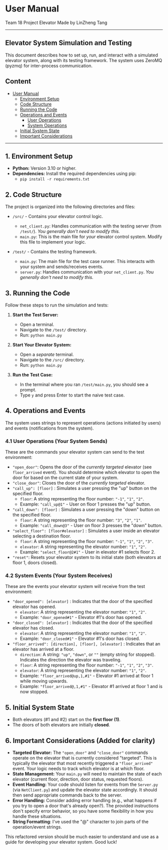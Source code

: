 # User Manual 
Team 18 Project Elevator
Made by LinZheng Tang

---

## Elevator System Simulation and Testing

This document describes how to set up, run, and interact with a simulated elevator system, along with its testing framework. The system uses ZeroMQ (pyzmq) for inter-process communication.

## Content
- [User Manual](#user-manual)
  - [Environment Setup](#1-environment-setup)
  - [Code Structure](#2-code-structure)
  - [Running the Code](#3-running-the-code)
  - [Operations and Events](#4-operations-and-events)
    - [User Operations](#41-user-operations-your-system-sends)
    - [System Operations](#42-system-operations-your-system)
  - [Initial System State](#5-initial-system-state)
  - [Important Considerations](#6-important-considerations-added-for-clarity)


---

## 1. Environment Setup

- **Python:** Version 3.10 or higher.
- **Dependencies:** Install the required dependencies using pip:
  - `pip install -r requirements.txt`

## 2. Code Structure

The project is organized into the following directories and files:

- `/src/` - Contains your elevator control logic.

  - `net_client.py`: Handles communication with the testing server (from `/test/`). _You generally don't need to modify this._
  - `main.py`: This is the main file for _your_ elevator control system. Modify this file to implement your logic.

- `/test/` - Contains the testing framework.
  - `main.py`: The main file for the test case runner. This interacts with your system and sends/receives events.
  - `server.py`: Handles communication with your `net_client.py`. _You generally don't need to modify this._

## 3. Running the Code

Follow these steps to run the simulation and tests:

1.  **Start the Test Server:**

    - Open a terminal.
    - Navigate to the `/test/` directory.
    - Run: `python main.py`

2.  **Start Your Elevator System:**

    - Open a _separate_ terminal.
    - Navigate to the `/src/` directory.
    - Run: `python main.py`

3.  **Run the Test Case:**
    - In the terminal where you ran `/test/main.py`, you should see a prompt.
    - Type `y` and press Enter to start the naive test case.

## 4. Operations and Events

The system uses strings to represent operations (actions initiated by users) and events (notifications from the system).

### 4.1 User Operations (Your System Sends)

These are the commands your elevator system can send to the test environment:

- `"open_door"`: Opens the door of the _currently targeted_ elevator (see `floor_arrived` event). You should determine which elevator to open the door for based on the current state of your system.
- `"close_door"`: Closes the door of the _currently targeted_ elevator.
- `"call_up": [floor]` : Simulates a user pressing the "up" button on the specified floor.
  - `floor`: A string representing the floor number: `"-1"`, `"1"`, `"2"`.
  - Example: `"call_up@1"` - User on floor 1 presses the "up" button.
- `"call_down": [floor]` : Simulates a user pressing the "down" button on the specified floor.
  - `floor`: A string representing the floor number: `"3"`, `"2"`, `"1"`.
  - Example: `"call_down@3"` - User on floor 3 presses the "down" button.
- `"select_floor": [floor#elevator]` : Simulates a user inside an elevator selecting a destination floor.
  - `floor`: A string representing the floor number: `"-1"`, `"1"`, `"2"`, `"3"`.
  - `elevator`: A string representing the elevator number: `"1"`, `"2"`.
  - Example: `"select_floor@2#1"` - User in elevator #1 selects floor 2.
- `"reset"`: Resets your elevator system to its initial state (both elevators at floor 1, doors closed).

### 4.2 System Events (Your System Receives)

These are the events your elevator system will receive from the test environment:

- `"door_opened": [elevator]` : Indicates that the door of the specified elevator has opened.
  - `elevator`: A string representing the elevator number: `"1"`, `"2"`.
  - Example: `"door_opened#1"` - Elevator #1's door has opened.
- `"door_closed": [elevator]` : Indicates that the door of the specified elevator has closed.
  - `elevator`: A string representing the elevator number: `"1"`, `"2"`.
  - Example: `"door_closed#1"` - Elevator #1's door has closed.
- `"floor_arrived": [direction], [floor], [elevator]` : Indicates that an elevator has arrived at a floor.
  - `direction`: A string: `"up"`, `"down"`, or `""` (empty string for stopped). Indicates the direction the elevator was traveling.
  - `floor`: A string representing the floor number: `"-1"`, `"1"`, `"2"`, `"3"`.
  - `elevator`: A string representing the elevator number: `"1"`, `"2"`.
  - Example: `"floor_arrived@up,1,#1"` - Elevator #1 arrived at floor 1 while moving upwards.
  - Example: `"floor_arrived@,1,#1"` - Elevator #1 arrived at floor 1 and is now stopped.

## 5. Initial System State

- Both elevators (#1 and #2) start on the **first floor (1)**.
- The doors of both elevators are initially **closed**.

## 6. Important Considerations (Added for clarity)

- **Targeted Elevator:** The `"open_door"` and `"close_door"` commands operate on the elevator that is currently considered "targeted". This is typically the elevator that most recently triggered a `"floor_arrived"` event. Your logic needs to track which elevator is at which floor.
- **State Management:** Your `main.py` will need to maintain the state of each elevator (current floor, direction, door status, requested floors).
- **Event Handling:** Your code should listen for events from the `Server.py` (via `NetClient.py`) and update the elevator state accordingly. It should then send appropriate commands back to the server.
- **Error Handling:** Consider adding error handling (e.g., what happens if you try to open a door that's already open?). The provided instructions don't specify error behavior, so you have some flexibility in how you handle these situations.
- **String Formatting**: I've used the "@" character to join parts of the operation/event strings.

This refactored version should be much easier to understand and use as a guide for developing your elevator system. Good luck!

